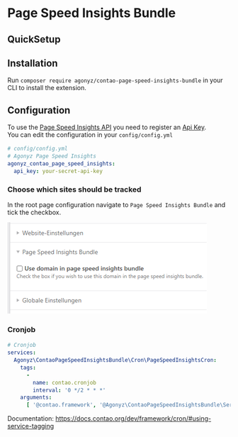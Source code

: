 # Page Speed Insights Bundle
## QuickSetup

## Installation 
Run ```composer require agonyz/contao-page-speed-insights-bundle``` in your CLI to install the extension.

## Configuration
To use the [Page Speed Insights API](https://pagespeed.web.dev/) you need to register an [Api Key](https://developers.google.com/speed/docs/insights/v5/get-started?hl=de).   
You can edit the configuration in your ```config/config.yml```

```yml
# config/config.yml
# Agonyz Page Speed Insights
agonyz_contao_page_speed_insights:
  api_key: your-secret-api-key
```

### Choose which sites should be tracked
In the root page configuration navigate to ```Page Speed Insights Bundle``` and tick the checkbox.

![rootpage](page_speed_insights_root_page.png?raw=true "rootpage")

### Cronjob
```yml
# Cronjob
services:
  Agonyz\ContaoPageSpeedInsightsBundle\Cron\PageSpeedInsightsCron:
    tags:
      -
        name: contao.cronjob
        interval: '0 */2 * * *'
    arguments:
      [ '@contao.framework', '@Agonyz\ContaoPageSpeedInsightsBundle\Service\RequestCacheHandler']
```
Documentation: https://docs.contao.org/dev/framework/cron/#using-service-tagging

